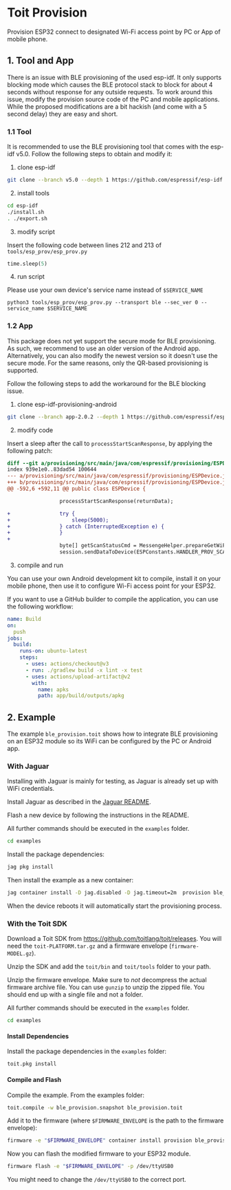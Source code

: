 # Toit Provision

Provision ESP32 connect to designated Wi-Fi access point by PC or App of mobile phone.

## 1. Tool and App

There is an issue with BLE provisioning of the used esp-idf. It only supports
blocking mode which causes the BLE protocol stack to block for about 4 seconds
without response for any outside requests. To work around this issue, modify
the provision source code of the PC and mobile applications. While the proposed
modifications are a bit hackish (and come with a 5 second delay) they are easy
and short.

### 1.1 Tool

It is recommended to use the BLE provisioning tool that comes with the esp-idf v5.0.
Follow the following steps to obtain and modify it:

1. clone esp-idf

```sh
git clone --branch v5.0 --depth 1 https://github.com/espressif/esp-idf.git
```

2. install tools

```sh
cd esp-idf
./install.sh
. ./export.sh
```

3. modify script

Insert the following code between lines 212 and 213 of `tools/esp_prov/esp_prov.py`

```python
time.sleep(5)
```

4. run script

Please use your own device's service name instead of `$SERVICE_NAME`

```
python3 tools/esp_prov/esp_prov.py --transport ble --sec_ver 0 --service_name $SERVICE_NAME
```

### 1.2 App

This package does not yet support the secure mode for BLE provisioning. As such,
we recommend to use an older version of the Android app. Alternatively, you can
also modify the newest version so it doesn't use the secure mode. For the same reasons,
only the QR-based provisioning is supported.

Follow the following steps to add the workaround for the BLE blocking issue.

1. clone esp-idf-provisioning-android

```sh
git clone --branch app-2.0.2 --depth 1 https://github.com/espressif/esp-idf-provisioning-android.git
```

2. modify code

Insert a sleep after the call to `processStartScanResponse`, by applying the following patch:

``` diff
diff --git a/provisioning/src/main/java/com/espressif/provisioning/ESPDevice.java b/provisioning/src/main/java/com/espressif/provisioning/ESPDevice.java
index 939e1e0..83dad54 100644
--- a/provisioning/src/main/java/com/espressif/provisioning/ESPDevice.java
+++ b/provisioning/src/main/java/com/espressif/provisioning/ESPDevice.java
@@ -592,6 +592,11 @@ public class ESPDevice {

                 processStartScanResponse(returnData);

+                try {
+                    sleep(5000);
+                } catch (InterruptedException e) {
+                }
+
                 byte[] getScanStatusCmd = MessengeHelper.prepareGetWiFiScanStatusMsg();
                 session.sendDataToDevice(ESPConstants.HANDLER_PROV_SCAN, getScanStatusCmd, new ResponseListener() {
```

3. compile and run

You can use your own Android development kit to compile, install it on your mobile phone,
then use it to configure Wi-Fi access point for your ESP32.

If you want to use a GitHub builder to compile the application, you can use the following workflow:
```yaml
name: Build
on:
  push
jobs:
  build:
    runs-on: ubuntu-latest
    steps:
      - uses: actions/checkout@v3
      - run: ./gradlew build -x lint -x test
      - uses: actions/upload-artifact@v2
        with:
          name: apks
          path: app/build/outputs/apkg
```

## 2. Example

The example `ble_provision.toit` shows how to integrate BLE provisioning on an
ESP32 module so its WiFi can be configured by the PC or Android app.

### With Jaguar
Installing with Jaguar is mainly for testing, as Jaguar is already set up with
WiFi credentials.

Install Jaguar as described in the [Jaguar README](https://github.com/toitlang/jaguar/blob/main/README.md).

Flash a new device by following the instructions in the README.

All further commands should be executed in the `examples` folder.
```sh
cd examples
```

Install the package dependencies:
```sh
jag pkg install
```

Then install the example as a new container:
```sh
jag container install -D jag.disabled -D jag.timeout=2m  provision ble_provision.toit
```
When the device reboots it will automatically start the provisioning process.

### With the Toit SDK
Download a Toit SDK from https://github.com/toitlang/toit/releases.
You will need the `toit-PLATFORM.tar.gz` and a firmware envelope (`firmware-MODEL.gz`).

Unzip the SDK and add the `toit/bin` and `toit/tools` folder to your path.

Unzip the firmware envelope. Make sure to *not* decompress the actual firmware archive file.
You can use `gunzip` to unzip the zipped file. You should end up with a single file and
not a folder.

All further commands should be executed in the `examples` folder.
```sh
cd examples
```

#### Install Dependencies

Install the package dependencies in the `examples` folder:

```sh
toit.pkg install
```

#### Compile and Flash

Compile the example. From the examples folder:

```sh
toit.compile -w ble_provision.snapshot ble_provision.toit
```

Add it to the firmware (where `$FIRMWARE_ENVELOPE` is the path to the firmware envelope):

```sh
firmware -e "$FIRMWARE_ENVELOPE" container install provision ble_provision.snapshot
```

Now you can flash the modified firmware to your ESP32 module.

```sh
firmware flash -e "$FIRMWARE_ENVELOPE" -p /dev/ttyUSB0
```
You might need to change the `/dev/ttyUSB0` to the correct port.
